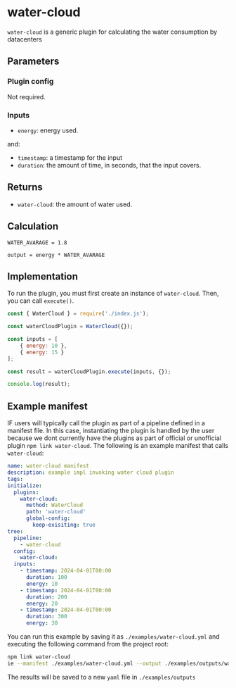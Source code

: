 # water-cloud

`water-cloud` is a generic plugin for calculating the water consumption by datacenters



## Parameters

### Plugin config

Not required.

### Inputs

- `energy`: energy used.

and:

- `timestamp`: a timestamp for the input
- `duration`: the amount of time, in seconds, that the input covers.

## Returns

- `water-cloud`: the amount of water used.

## Calculation

```pseudocode
WATER_AVARAGE = 1.8

output = energy * WATER_AVARAGE
```

## Implementation

To run the plugin, you must first create an instance of `water-cloud`. Then, you can call `execute()`.

```javascript
const { WaterCloud } = require('./index.js');

const waterCloudPlugin = WaterCloud({});

const inputs = [
    { energy: 10 },
    { energy: 15 }
];

const result = waterCloudPlugin.execute(inputs, {});

console.log(result);
```

## Example manifest

IF users will typically call the plugin as part of a pipeline defined in a manifest file. In this case, instantiating the plugin is handled by the user because we dont currently have the plugins as part of official or unofficial plugin `npm link water-cloud`. The following is an example manifest that calls `water-cloud`:

```yaml
name: water-cloud manifest
description: example impl invoking water cloud plugin
tags:
initialize:
  plugins:
    water-cloud:
      method: WaterCloud
      path: 'water-cloud'
      global-config:
        keep-exisiting: true
tree:
  pipeline:
    - water-cloud
  config:
    water-cloud:
  inputs:
    - timestamp: 2024-04-01T00:00 
      duration: 100
      energy: 10
    - timestamp: 2024-04-01T00:00 
      duration: 200
      energy: 20
    - timestamp: 2024-04-01T00:00 
      duration: 300
      energy: 30
```

You can run this example by saving it as `./examples/water-cloud.yml` and executing the following command from the project root:

```sh
npm link water-cloud
ie --manifest ./examples/water-cloud.yml --output ./examples/outputs/water-cloud.yml
```

The results will be saved to a new `yaml` file in `./examples/outputs`